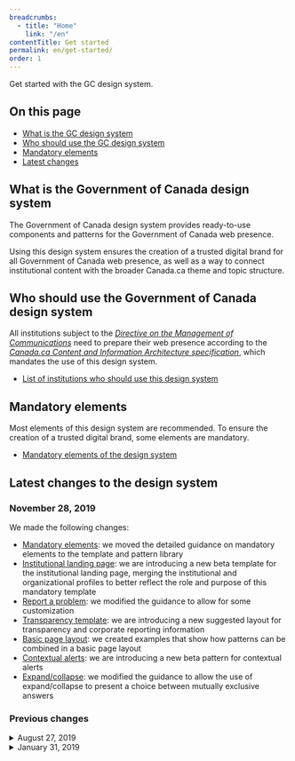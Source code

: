 ```yaml
---
breadcrumbs:
  - title: "Home"
    link: "/en"
contentTitle: Get started
permalink: en/get-started/
order: 1
---
```

<p>Get started with the GC design system.</p>
<h2>On this page</h2>
<ul>
 <li><a href="#what">What is the GC design system</a></li>
 <li><a href="#who">Who should use the GC design system</a></li>
 <li><a href="#mandatory">Mandatory elements</a></li>
 <li><a href="#latest">Latest changes</a></li>
</ul>


<!--Elaborate streams of getting started-->



<section>
<h2 id="what">What is the Government of Canada design system</h2>
<p>The Government of Canada design system provides ready-to-use components and patterns for the Government of Canada web presence.</p>
<p>Using this design system ensures the creation of a trusted digital brand for all Government of Canada web presence, as well as a way to connect institutional content with the broader Canada.ca theme and topic structure.</p>
</section>
<section>
<h2 id="who">Who should use the Government of Canada design system</h2>
<p>All institutions subject to the <a href="http://www.tbs-sct.gc.ca/pol/doc-eng.aspx?id=30682"><cite>Directive on the  Management of Communications</cite></a> need to prepare their web presence according to the <a href="https://www.canada.ca/en/treasury-board-secretariat/services/government-communications/canada-content-information-architecture-specification.html"><cite>Canada.ca Content and Information Architecture specification</cite></a>, which mandates the use of this design system.</p>
<ul>
<li><a href="./en/institutions">List of institutions who should use this design system</a></li>
</ul>
</section>
<section>
<h2 id="mandatory">Mandatory elements</h2>
<p>Most elements of this design system are recommended. To ensure the creation of a trusted digital brand, some elements are mandatory.</p>
<ul>
<li><a href="https://www.canada.ca/en/treasury-board-secretariat/services/government-communications/canada-content-information-architecture-specification/mandatory-elements.html">Mandatory elements of the design system</a></li>
</ul>
</section>
<section>
<h2 id="latest">Latest changes to the design system</h2>
<h3><date datetime="2019-11-28">November 28, 2019</date></h3>

<p>We made the following changes:</p>

<ul>
<li><a href="https://www.canada.ca/en/treasury-board-secretariat/services/government-communications/canada-content-information-architecture-specification/mandatory-elements.html">Mandatory elements</a>: we moved the detailed guidance on mandatory elements to the template and pattern library</li>
<li><a href="https://design.canada.ca/mandatory-templates/institutional-profile-pages.html">Institutional landing page</a>: we are introducing a new beta template for the institutional landing page, merging the institutional and organizational profiles to better reflect the role and purpose of this mandatory template</li>
<li><a href="https://design.canada.ca/common-design-patterns/report-problem.html">Report a problem</a>: we modified the guidance to allow for some customization</li>
<li><a href="https://design.canada.ca/recommended-templates/transparency.html">Transparency template</a>: we are introducing a new suggested layout for transparency and corporate reporting information</li>
<li><a href="https://design.canada.ca/recommended-templates/generic-destination.html">Basic page layout</a>: we created examples that show how patterns can be combined in a basic page layout</li>
<li><a href="https://design.canada.ca/common-design-patterns/contextual-alerts.html">Contextual alerts</a>: we are introducing a new beta pattern for contextual alerts</li>
<li><a href="https://design.canada.ca/common-design-patterns/collapsible-content.html">Expand/collapse</a>: we modified the guidance to allow the use of expand/collapse to present a choice between mutually exclusive answers</li>
</ul>

<h3>Previous changes</h3>
<details>
<summary><date datetime="2019-08-27">August 27, 2019</date></summary>
<p>We made the following minor change:</p>
<ul>
<li>we changed the <a href="https://design.canada.ca/common-design-patterns/date-modified.html">Date modified pattern</a> to reflect the format currently in use across Canada.ca: yyyy-mm-dd</li>
</ul>
</details>

<details>
<summary><date datetime="2019-01-31">January 31, 2019</date></summary>

<p>We’ve made major updates to the Canada.ca design system:</p>

<ul>
<li>the <a href="/en/treasury-board-secretariat/services/government-communications/canada-content-information-architecture-specification.html">Canada.ca Content and Information Architecture Specification</a> now contains only core requirements:</li>
 <ul>
   <li>who must follow the Canada.ca design system</li>
   <li>what elements are mandatory</li>
   <li>how to organize content</li>
   <li>how to design content</li>
 </ul>
<li>the <a href="/en/treasury-board-secretariat/services/government-communications/canada-content-information-architecture-specification/mandatory-elements.html">mandatory elements</a> specify what departments must do to reflect the trusted digital brand of the Government of Canada</li>

<li>the <a href="/en/government/about/design-system/pattern-library.html">template and design pattern library</a> contains all detailed information about specific templates and patterns</li>

<li>a new <a href="/en/government/about/design-system/pattern-library/find-right-template-design-pattern-web-content.html">interactive pattern selector</a> makes it easier to find the right template or design pattern</li>

<li>the <a href="/en/treasury-board-secretariat/services/government-communications/canada-content-information-architecture-specification/organizing-content.html">organizing content</a> section simplifies the direction on information architecture, user-need categories and the URL model</li>
<li>the <a href="https://design.canada.ca/mandatory-templates/topic-pages.html">topic page template</a> is now only mandatory for the first 2 topic layers, although it can be used at lower levels when appropriate</li>
<li>the home page design reflects the recent changes to the live site</li>

</ul>

<p>Overall, this update signals a shift in philosophy. We’ve shortened the list of mandatory elements, and shifted the focus to task success for users. Templates and design patterns will be changed and improved regularly, based on evidence. All changes will be documented on this page.</p>
</details>

</section>
